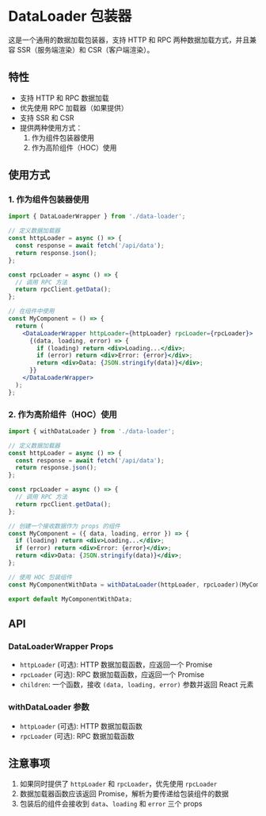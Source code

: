 # DataLoader 包装器

这是一个通用的数据加载包装器，支持 HTTP 和 RPC 两种数据加载方式，并且兼容 SSR（服务端渲染）和 CSR（客户端渲染）。

## 特性

- 支持 HTTP 和 RPC 数据加载
- 优先使用 RPC 加载器（如果提供）
- 支持 SSR 和 CSR
- 提供两种使用方式：
  1. 作为组件包装器使用
  2. 作为高阶组件（HOC）使用

## 使用方式

### 1. 作为组件包装器使用

```jsx
import { DataLoaderWrapper } from './data-loader';

// 定义数据加载器
const httpLoader = async () => {
  const response = await fetch('/api/data');
  return response.json();
};

const rpcLoader = async () => {
  // 调用 RPC 方法
  return rpcClient.getData();
};

// 在组件中使用
const MyComponent = () => {
  return (
    <DataLoaderWrapper httpLoader={httpLoader} rpcLoader={rpcLoader}>
      {(data, loading, error) => {
        if (loading) return <div>Loading...</div>;
        if (error) return <div>Error: {error}</div>;
        return <div>Data: {JSON.stringify(data)}</div>;
      }}
    </DataLoaderWrapper>
  );
};
```

### 2. 作为高阶组件（HOC）使用

```jsx
import { withDataLoader } from './data-loader';

// 定义数据加载器
const httpLoader = async () => {
  const response = await fetch('/api/data');
  return response.json();
};

const rpcLoader = async () => {
  // 调用 RPC 方法
  return rpcClient.getData();
};

// 创建一个接收数据作为 props 的组件
const MyComponent = ({ data, loading, error }) => {
  if (loading) return <div>Loading...</div>;
  if (error) return <div>Error: {error}</div>;
  return <div>Data: {JSON.stringify(data)}</div>;
};

// 使用 HOC 包装组件
const MyComponentWithData = withDataLoader(httpLoader, rpcLoader)(MyComponent);

export default MyComponentWithData;
```

## API

### DataLoaderWrapper Props

- `httpLoader` (可选): HTTP 数据加载函数，应返回一个 Promise
- `rpcLoader` (可选): RPC 数据加载函数，应返回一个 Promise
- `children`: 一个函数，接收 `(data, loading, error)` 参数并返回 React 元素

### withDataLoader 参数

- `httpLoader` (可选): HTTP 数据加载函数
- `rpcLoader` (可选): RPC 数据加载函数

## 注意事项

1. 如果同时提供了 `httpLoader` 和 `rpcLoader`，优先使用 `rpcLoader`
2. 数据加载器函数应该返回 Promise，解析为要传递给包装组件的数据
3. 包装后的组件会接收到 `data`、`loading` 和 `error` 三个 props